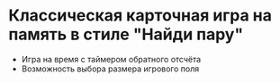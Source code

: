 # Классическая карточная игра на память в стиле "Найди пару"

- Игра на время с таймером обратного отсчёта
- Возможность выбора размера игрового поля
